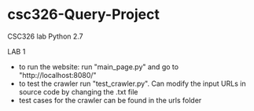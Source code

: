 # csc326-Query-Project
CSC326 lab
Python 2.7

LAB 1
- to run the website: run "main_page.py" and go to "http://localhost:8080/"
- to test the crawler run "test_crawler.py". Can modify the input URLs in source code by changing the .txt file
- test cases for the crawler can be found in the urls folder
